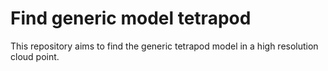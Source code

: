 # Find generic model tetrapod
This repository aims to find the generic tetrapod model in a high resolution cloud point. 
